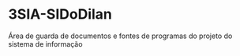 # 3SIA-SIDoDilan
Área de guarda de documentos e fontes de programas do projeto do sistema de informação
